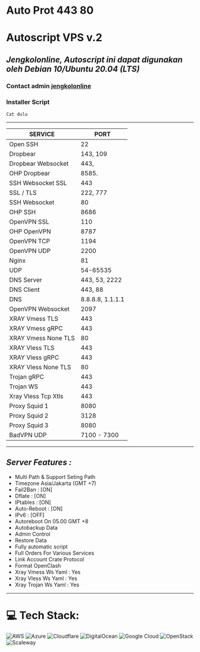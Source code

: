 # Auto Prot 443 80

# Autoscript VPS v.2
## _Jengkolonline, Autoscript ini dapat digunakan oleh Debian 10/Ubuntu 20.04 (LTS)_

### Contact admin [jengkolonline](https://wa.me/6282372139631/?text=Saya+ingin+beli+sc)

### Installer Script
```
Cat dulu
```

____________________________________________
|        SERVICE          |      PORT      |
|-------------------------|----------------|
| Open SSH                |  22            |
| Dropbear                |  143, 109      |
| Dropbear Websocket      |  443,          |
| OHP Dropbear            |  8585.         |
| SSH Websocket SSL       |  443           |
| SSL / TLS               |  222, 777      |
| SSH Websocket           |  80            |
| OHP SSH                 |  8686          |
| OpenVPN SSL             |  110           |
| OHP OpenVPN             |  8787          |
| OpenVPN TCP             |  1194          |
| OpenVPN UDP             |  2200          |
| Nginx                   |   81           |
| UDP                     |  54-65535      |
| DNS Server              |  443, 53, 2222 |
| DNS Client              |  443, 88       |
| DNS                     |8.8.8.8, 1.1.1.1|            
| OpenVPN Websocket       |  2097          |
| XRAY Vmess TLS          |  443           |
| XRAY Vmess gRPC         |  443           |
| XRAY Vmess None TLS     |  80            |
| XRAY Vless TLS          |  443           |
| XRAY Vless gRPC         |  443           |
| XRAY Vless None TLS     |  80            |
| Trojan gRPC             |  443           |
| Trojan WS               |  443           |
| Xray Vless Tcp Xtls     |  443           |
| Proxy Squid 1           |  8080          |
| Proxy Squid 2           |  3128          |
| Proxy Squid 3           |  8080          |
| BadVPN UDP              |  7100 - 7300   |
--------------------------------------------

## _Server Features :_ 
- Multi Path & Support Seting Path
- Timezone Asia/Jakarta (GMT +7)
- Fail2Ban                : [ON]
- Dflate                  : [ON]
- IPtables                : [ON]
- Auto-Reboot             : [ON]
- IPv6                    : [OFF]
- Autoreboot On 05.00 GMT +8 
- Autobackup Data 
- Admin Control  
- Restore Data
- Fully automatic script 
- Full Orders For Various Services  
- Link Account Crate Protocol
- Format OpenClash
- Xray Vmess Ws Yaml      : Yes
- Xray Vless Ws Yaml      : Yes
- Xray Trojan Ws Yaml      : Yes


---
# 💻 Tech Stack:
![AWS](https://img.shields.io/badge/AWS-%23FF9900.svg?style=plastic&logo=amazon-aws&logoColor=white) ![Azure](https://img.shields.io/badge/azure-%230072C6.svg?style=plastic&logo=azure-devops&logoColor=white) ![Cloudflare](https://img.shields.io/badge/Cloudflare-F38020?style=plastic&logo=Cloudflare&logoColor=white) ![DigitalOcean](https://img.shields.io/badge/DigitalOcean-%230167ff.svg?style=plastic&logo=digitalOcean&logoColor=white) ![Google Cloud](https://img.shields.io/badge/Google%20Cloud-%234285F4.svg?style=plastic&logo=google-cloud&logoColor=white) ![OpenStack](https://img.shields.io/badge/Openstack-%23f01742.svg?style=plastic&logo=openstack&logoColor=white) ![Scaleway](https://img.shields.io/badge/SCALEWAY-%234f0599.svg?style=plastic&logo=scaleway&logoColor=white)


